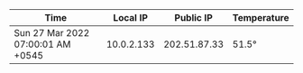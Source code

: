 | Time     | Local IP | Public IP | Temperature |
| ----------- | ----------- | ----------- | ----------- |
| Sun 27 Mar 2022 07:00:01 AM +0545      | 10.0.2.133     | 202.51.87.33  | 51.5° |
